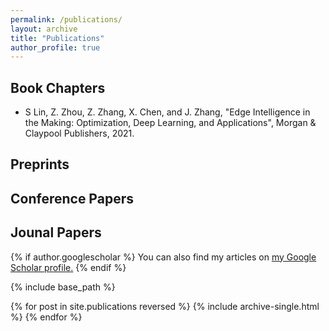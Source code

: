```yaml
---
permalink: /publications/
layout: archive
title: "Publications"
author_profile: true
---
```



## Book Chapters

* S Lin, Z. Zhou, Z. Zhang, X. Chen, and J. Zhang, "Edge Intelligence in the Making: Optimization, Deep Learning, and Applications", Morgan & Claypool Publishers, 2021.


## Preprints





## Conference Papers




## Jounal Papers



{% if author.googlescholar %}
  You can also find my articles on <u><a href="{{author.googlescholar}}">my Google Scholar profile</a>.</u>
{% endif %}

{% include base_path %}

{% for post in site.publications reversed %}
  {% include archive-single.html %}
{% endfor %}
